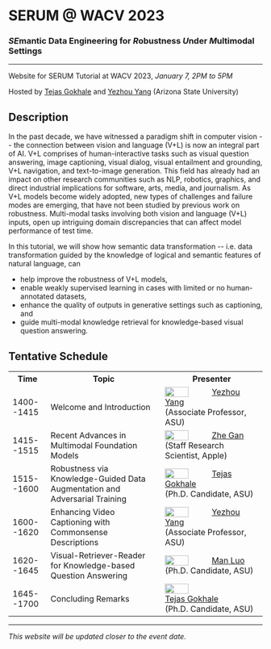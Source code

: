 # SERUM @ WACV 2023
### *SE*mantic Data Engineering for *R*obustness *U*nder *M*ultimodal Settings
---
Website for SERUM Tutorial at WACV 2023, *January 7, 2PM to 5PM* 

Hosted by [Tejas Gokhale](https://www.tejasgokhale.com/) and [Yezhou Yang](https://yezhouyang.engineering.asu.edu/) (Arizona State University)

## Description
In the past decade, we have witnessed a paradigm shift in computer vision -- the connection between vision and language (V+L) is now an integral part of AI.
V+L comprises of human-interactive tasks such as visual question answering, image captioning, visual dialog, visual entailment and grounding, V+L navigation, and text-to-image generation.
This field has already had an impact on other research communities such as NLP, robotics, graphics, and direct industrial implications for software, arts, media, and journalism.
As V+L models become widely adopted, new types of challenges and failure modes are emerging, that have not been studied by previous work on robustness.
Multi-modal tasks involving both vision and language (V+L) inputs, open up intriguing domain discrepancies that can affect model performance of test time.

In this tutorial, we will show how semantic data transformation -- i.e. data transformation guided by the knowledge of logical and semantic features of natural language, can 
- help improve the robustness of V+L models,
- enable weakly supervised learning in cases with limited or no human-annotated datasets,
- enhance the quality of outputs in generative settings such as captioning, and 
- guide multi-modal knowledge retrieval for knowledge-based visual question answering.

## Tentative Schedule
<table>
	<tr>
		<th width="15%"> Time </th>
		<th width="45%"> Topic </th>
		<th> Presenter </th>
	</tr>
	<tr>
		<td> 1400--1415 </td>
		<td> Welcome and Introduction </td>
		<td valign="center"> 
			<img style="float: left;" src="https://test-fac-yezhou-yang.pantheonsite.io/wp-content/uploads/2018/07/CIDSE-Yezhou-Yang-Lab-MAC0089a-small.jpg" width="50%"/>   
			<div><a href="">Yezhou Yang</a> <br/>(Associate Professor, ASU)</div>
		</td>
	</tr>
	<tr>
		<td> 1415--1515 </td>
		<td> Recent Advances in Multimodal Foundation Models </td>
		<td valign="center"> 
			<img style="float: left;" src="https://zhegan27.github.io/images/Zhe_new.jpg" width="50%"/>
			<div><a href="">Zhe Gan</a> <br/> (Staff Research Scientist, Apple)</div>
		</td>
	</tr>
	<tr>
		<td> 1515--1600 </td>
		<td> Robustness via Knowledge-Guided Data Augmentation and Adversarial Training </td>
		<td valign="center"> 
			<img style="float: left;" src="https://www.tejasgokhale.com/images/tg_brickyard.jpg" width="50%"/>
			<div> <a href="">Tejas Gokhale</a> <br/> (Ph.D. Candidate, ASU) </div>
		</td>
	</tr>
	<tr>
		<td> 1600--1620 </td>
		<td> Enhancing Video Captioning with Commonsense Descriptions </td>
		<td valign="center">
			<img style="float: left;" src="https://test-fac-yezhou-yang.pantheonsite.io/wp-content/uploads/2018/07/CIDSE-Yezhou-Yang-Lab-MAC0089a-small.jpg" width="50%"/>
			<div><a href="">Yezhou Yang</a> <br/> (Associate Professor, ASU) </div>
		</td>
	</tr>
	<tr>
		<td> 1620--1645 </td>
		<td> Visual-Retriever-Reader for Knowledge-based Question Answering </td>
		<td valign="center">
			<img style="float: left;" src="https://luomancs.github.io/images/manluo.jpeg" width="50%"/>
			<div><a href="">Man Luo</a> <br/> (Ph.D. Candidate, ASU) </div>
		</td>
	</tr>
	<tr>
		<td> 1645--1700 </td> 
		<td> Concluding Remarks</td>
		<td valign="center">
			<img src="https://www.tejasgokhale.com/images/tg_brickyard.jpg" width="50%"/>
			<div><a href="">Tejas Gokhale</a> <br/> (Ph.D. Candidate, ASU) </div>
		</td>
	</tr>
</table>



---
*This website will be updated closer to the event date.*
